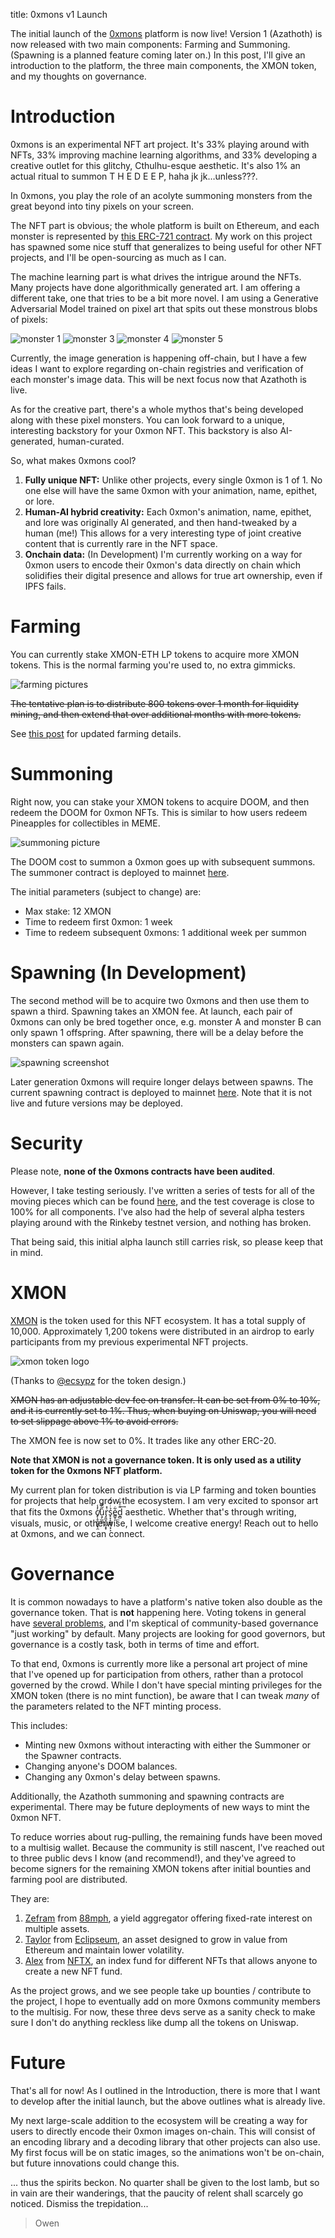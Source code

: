 title: 0xmons v1 Launch

The initial launch of the [0xmons](www.0xmons.xyz) platform is now live! Version 1 (Azathoth) is now released with two main components: Farming and Summoning. (Spawning is a planned feature coming later on.) In this post, I'll give an introduction to the platform, the three main components, the XMON token, and my thoughts on governance.

# Introduction

0xmons is an experimental NFT art project. It's 33% playing around with NFTs, 33% improving machine learning algorithms, and 33% developing a creative outlet for this glitchy, Cthulhu-esque aesthetic. <span class="hidden">It's also 1% an actual ritual to summon T H E D E E P, haha jk jk…unless???</span>.

In 0xmons, you play the role of an acolyte summoning monsters from the great beyond into tiny pixels on your screen.

The NFT part is obvious; the whole platform is built on Ethereum, and each monster is represented by [this ERC-721 contract](https://etherscan.io/address/0x0427743df720801825a5c82e0582b1e915e0f750). My work on this project has spawned some nice stuff that generalizes to being useful for other NFT projects, and I'll be open-sourcing as much as I can. 

The machine learning part is what drives the intrigue around the NFTs. Many projects have done algorithmically generated art. I am offering a different take, one that tries to be a bit more novel. I am using a Generative Adversarial Model trained on pixel art that spits out these monstrous blobs of pixels:

![monster 1](https://i.imgur.com/2AtVvfX.gif)
![monster 3](https://i.imgur.com/rtwcStw.gif)
![monster 4](https://i.imgur.com/iuPFsZ1.gif)
![monster 5](https://i.imgur.com/8Qn3f1d.gif)

Currently, the image generation is happening off-chain, but I have a few ideas I want to explore regarding on-chain registries and verification of each monster's image data. This will be next focus now that Azathoth is live.

As for the creative part, there's a whole mythos that's being developed along with these pixel monsters. You can look forward to a unique, interesting backstory for your 0xmon NFT. This backstory is also AI-generated, human-curated.

So, what makes 0xmons cool?

1. **Fully unique NFT:** Unlike other projects, every single 0xmon is 1 of 1. No one else will have the same 0xmon with your animation, name, epithet, or lore.
2. **Human-AI hybrid creativity:** Each 0xmon's animation, name, epithet, and lore was originally AI generated, and then hand-tweaked by a human (me!) This allows for a very interesting type of joint creative content that is currently rare in the NFT space.
3. **Onchain data:** (In Development) I'm currently working on a way for 0xmon users to encode their 0xmon's data directly on chain which solidifies their digital presence and allows for true art ownership, even if IPFS fails.

# Farming
You can currently stake XMON-ETH LP tokens to acquire more XMON tokens. This is the normal farming you're used to, no extra gimmicks. 

![farming pictures](https://i.imgur.com/9nyfoai.png)

~~The tentative plan is to distribute 800 tokens over 1 month for liquidity mining, and then extend that over additional months with more tokens.~~

See [this post](https://blog.0xmons.xyz/78686666310) for updated farming details.

# Summoning
Right now, you can stake your XMON tokens to acquire DOOM, and then redeem the DOOM for 0xmon NFTs. This is similar to how users redeem Pineapples for collectibles in MEME.

![summoning picture](https://i.imgur.com/AyenAiD.png)

The DOOM cost to summon a 0xmon goes up with subsequent summons. The summoner contract is deployed to mainnet [here](https://etherscan.io/address/0xd06337a401b468657de2f9d3e390ce5b21c3c1c0#code).

The initial parameters (subject to change) are:

* Max stake: 12 XMON
* Time to redeem first 0xmon: 1 week
* Time to redeem subsequent 0xmons: 1 additional week per summon

# Spawning (In Development)
The second method will be to acquire two 0xmons and then use them to spawn a third. Spawning takes an XMON fee. At launch, each pair of 0xmons can only be bred together once, e.g. monster A and monster B can only spawn 1 offspring. After spawning, there will be a delay before the monsters can spawn again.

![spawning screenshot](https://i.imgur.com/oxrkIaI.png)

Later generation 0xmons will require longer delays between spawns. The current spawning contract is deployed to mainnet [here](https://etherscan.io/address/0x4fad5ddc4e0186b932e27baa7d37d97457dfc868). Note that it is not live and future versions may be deployed.

# Security
Please note, **none of the 0xmons contracts have been audited**.

However, I take testing seriously. I've written a series of tests for all of the moving pieces which can be found [here](https://github.com/0xmons/0xmons-contracts-new/tree/main/test), and the test coverage is close to 100% for all components. I've also had the help of several alpha testers playing around with the Rinkeby testnet version, and nothing has broken.

That being said, this initial alpha launch still carries risk, so please keep that in mind.

# XMON 
[XMON](https://etherscan.io/address/0x3aaDA3e213aBf8529606924d8D1c55CbDc70Bf74) is the token used for this NFT ecosystem. It has a total supply of 10,000. Approximately 1,200 tokens were distributed in an airdrop to early participants from my previous experimental NFT projects. 

![xmon token logo](https://i.imgur.com/MUXU7Tj.png)

(Thanks to [@ecsypz](https://twitter.com/ecsypz) for the token design.)

~~XMON has an adjustable dev fee on transfer. It can be set from 0% to 10%, and it is currently set to 1%. Thus, when buying on Uniswap, you will need to set slippage above 1% to avoid errors.~~

The XMON fee is now set to 0%. It trades like any other ERC-20.

**Note that XMON is not a governance token. It is only used as a utility token for the 0xmons NFT platform.**

My current plan for token distribution is via LP farming and token bounties for projects that help grow the ecosystem.  I am very excited to sponsor art that fits the 0xmons c̸̙̹̥̲̬̮̟̯̓̾ụ̡̲͚̹̑̃͌ṙ̡͈̬̯̯̰̝̟̽s̟̞̝̪͇̹͙͕̉ͥ̒̑́e̳̟͋͟ͅḏ̻̎ͤ͋͗͢  aesthetic. Whether that's through writing, visuals, music, or otherwise, I welcome creative energy! Reach out to hello at 0xmons, and we can connect.

# Governance
It is common nowadays to have a platform's native token also double as the governance token. That is **not** happening here. Voting tokens in general have [several problems](https://www.zeframlou.com/2019/02/why-voting-tokens-are-fking-horrible.html), and I'm skeptical of community-based governance "just working" by default. Many projects are looking for good governors, but governance is a costly task, both in terms of time and effort. 

To that end, 0xmons is currently more like a personal art project of mine that I've opened up for participation from others, rather than a protocol governed by the crowd. While I don't have special minting privileges for the XMON token (there is no mint function), be aware that I can tweak *many* of the parameters related to the NFT minting process.

This includes:

* Minting new 0xmons without interacting with either the Summoner or the Spawner contracts.
* Changing anyone's DOOM balances.
* Changing any 0xmon's delay between spawns.

Additionally, the Azathoth summoning and spawning contracts are experimental. There may be future deployments of new ways to mint the 0xmon NFT.

To reduce worries about rug-pulling, the remaining funds have been moved to a multisig wallet. Because the community is still nascent, I've reached out to three public devs I know (and recommend!), and they've agreed to become signers for the remaining XMON tokens after initial bounties and farming pool are distributed.

They are:

1. [Zefram](https://twitter.com/boredGenius) from [88mph](www.88mph.app), a yield aggregator offering fixed-rate interest on multiple assets.
2. [Taylor](https://twitter.com/EclipseumToken) from [Eclipseum](https://eclipseum.org/), an asset designed to grow in value from Ethereum and maintain lower volatility.
3. [Alex](https://twitter.com/alexgausman) from [NFTX](https://nftx.org/#/), an index fund for different NFTs that allows anyone to create a new NFT fund.

As the project grows, and we see people take up bounties / contribute to the project, I hope to eventually add on more 0xmons community members to the multisig. For now, these three devs serve as a sanity check to make sure I don't do anything reckless like dump all the tokens on Uniswap.

# Future
That's all for now! As I outlined in the Introduction, there is more that I want to develop after the initial launch, but the above outlines what is already live.

My next large-scale addition to the ecosystem will be creating a way for users to directly encode their 0xmon images on-chain. This will consist of an encoding library and a decoding library that other projects can also use. My first focus will be on static images, so the animations won't be on-chain, but future innovations could change this.

<span class="hidden">... thus the spirits beckon. No quarter shall be given to the lost lamb, but so in vain are their wanderings, that the paucity of relent shall scarcely go noticed. Dismiss the trepidation...</span>

> Owen